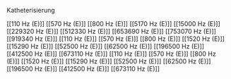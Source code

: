 Katheterisierung

[[110 Hz (E)]]
[[570 Hz (E)]]
[[800 Hz (E)]]
[[5170 Hz (E)]]
[[15000 Hz (E)]]
[[229320 Hz (E)]]
[[512330 Hz (E)]]
[[653690 Hz (E)]]
[[753070 Hz (E)]]
[[919340 Hz (E)]]
[[110 Hz (E)]]
[[570 Hz (E)]]
[[800 Hz (E)]]
[[1520 Hz (E)]]
[[15290 Hz (E)]]
[[52500 Hz (E)]]
[[62500 Hz (E)]]
[[196500 Hz (E)]]
[[412500 Hz (E)]]
[[673110 Hz (E)]]
[[110 Hz (E)]]
[[570 Hz (E)]]
[[800 Hz (E)]]
[[1520 Hz (E)]]
[[15290 Hz (E)]]
[[52500 Hz (E)]]
[[62500 Hz (E)]]
[[196500 Hz (E)]]
[[412500 Hz (E)]]
[[673110 Hz (E)]]
